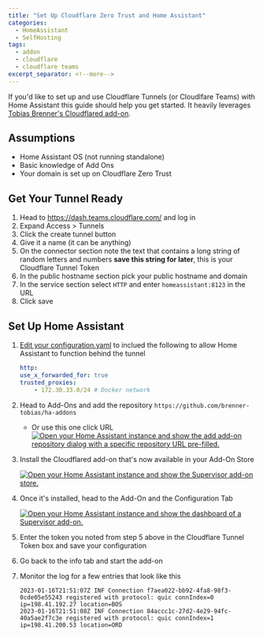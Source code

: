 ```yaml
---
title: "Set Up Cloudflare Zero Trust and Home Assistant"
categories:
  - HomeAssistant
  - SelfHosting
tags:
  - addon
  - cloudflare
  - cloudflare teams
excerpt_separator: <!--more-->
---
```


If you'd like to set up and use Cloudflare Tunnels (or Cloudlfare Teams) with Home Assistant this guide should help you get started. It heavily leverages [Tobias Brenner's Cloudflared add-on](https://github.com/brenner-tobias/ha-addons).

<!--more-->

## Assumptions
- Home Assistant OS (not running standalone)
- Basic knowledge of Add Ons
- Your domain is set up on Cloudflare Zero Trust

## Get Your Tunnel Ready
1. Head to https://dash.teams.cloudflare.com/ and log in
2. Expand Access > Tunnels
3. Click the create tunnel button
4. Give it a name (it can be anything)
5. On the connector section note the text that contains a long string of random letters and numbers **save this string for later**, this is your Cloudflare Tunnel Token
6. In the public hostname section pick your public hostname and domain
7. In the service section select `HTTP` and enter `homeassistant:8123` in the URL
8. Click save

## Set Up Home Assistant
1. [Edit your configuration.yaml](https://www.home-assistant.io/docs/configuration/#editing-configurationyaml) to inclued the following to allow Home Assistant to function behind the tunnel
    ```yaml
    http:
    use_x_forwarded_for: true
    trusted_proxies:
        - 172.30.33.0/24 # Docker network
    ```
2. Head to Add-Ons and add the repository `https://github.com/brenner-tobias/ha-addons` 
    - Or use this one click URL [![Open your Home Assistant instance and show the add add-on repository dialog with a specific repository URL pre-filled.](https://my.home-assistant.io/badges/supervisor_add_addon_repository.svg)](https://my.home-assistant.io/redirect/supervisor_add_addon_repository/?repository_url=https%3A%2F%2Fgithub.com%2Fbrenner-tobias%2Fha-addons)
3. Install the Cloudflared add-on that's now available in your Add-On Store

     [![Open your Home Assistant instance and show the Supervisor add-on store.](https://my.home-assistant.io/badges/supervisor_store.svg)](https://my.home-assistant.io/redirect/supervisor_store/)
4. Once it's installed, head to the Add-On and the Configuration Tab

    [![Open your Home Assistant instance and show the dashboard of a Supervisor add-on.](https://my.home-assistant.io/badges/supervisor_addon.svg)](https://my.home-assistant.io/redirect/supervisor_addon/?addon=9074a9fa_cloudflared&repository_url=https%3A%2F%2Fgithub.com%2Fbrenner-tobias%2Fha-addons)
5. Enter the token you noted from step 5 above in the Cloudflare Tunnel Token box and save your configuration
6. Go back to the info tab and start the add-on
7. Monitor the log for a few entries that look like this
    ```text
    2023-01-16T21:51:07Z INF Connection f7aea022-bb92-4fa8-98f3-0cde05e55243 registered with protocol: quic connIndex=0 ip=198.41.192.27 location=BOS
    2023-01-16T21:51:08Z INF Connection 84accc1c-27d2-4e29-94fc-40a5ae2f7c3e registered with protocol: quic connIndex=1 ip=198.41.200.53 location=ORD
    ```
